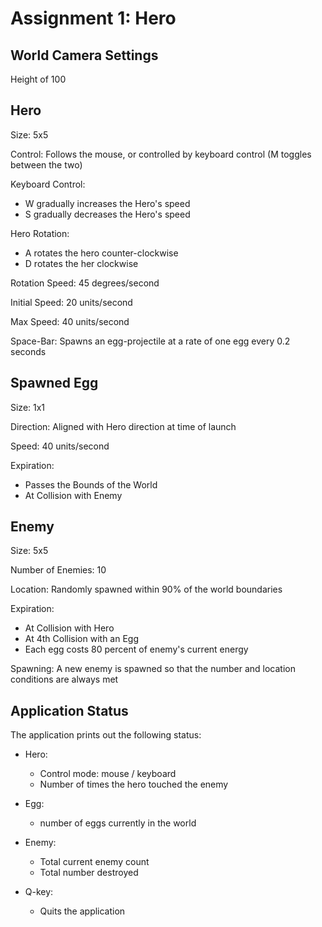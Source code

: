 # Assignment 1: Hero

## World Camera Settings

Height of 100

## Hero 

Size: 5x5


Control: Follows the mouse, or controlled by keyboard control
(M toggles between the two)


Keyboard Control:
* W gradually increases the Hero's speed
* S gradually decreases the Hero's speed


Hero Rotation:
* A rotates the hero counter-clockwise
* D rotates the her clockwise

Rotation Speed: 45 degrees/second


Initial Speed: 20 units/second

Max Speed:     40 units/second


Space-Bar: Spawns an egg-projectile at a rate of one egg every 0.2 seconds


## Spawned Egg

Size: 1x1


Direction: Aligned with Hero direction at time of launch


Speed: 40 units/second


Expiration: 
* Passes the Bounds of the World
* At Collision with Enemy


## Enemy

Size: 5x5


Number of Enemies: 10


Location: Randomly spawned within 90% of the world boundaries


Expiration: 
* At Collision with Hero
* At 4th Collision with an Egg
* Each egg costs 80 percent of enemy's current energy


Spawning: A new enemy is spawned so that the number and location
conditions are always met


## Application Status

The application prints out the following status:

* Hero:
    * Control mode: mouse / keyboard
    * Number of times the hero touched the enemy

* Egg:
    * number of eggs currently in the world

* Enemy:
    * Total current enemy count
    * Total number destroyed

* Q-key:
    * Quits the application